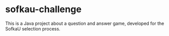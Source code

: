 # sofkau-challenge
This is a Java project about a question and answer game, developed for the SofkaU selection process.
